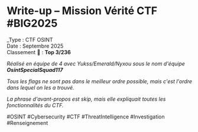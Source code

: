 # Write-up – Mission Vérité CTF #BIG2025

_Type : CTF OSINT  
Date : Septembre 2025  
Classement 🥉 : **Top 3/236**

_Réalisé en équipe de 4 avec Yukss/Emerald/Nyxou sous le nom d'équipe **OsintSpecialSquad117**_

_Tous les flags ne sont pas dans le meilleur ordre possible, mais c'est l'ordre dans lequel on les a trouvé._

_La phrase d'avant-propos est skip, mais elle expliquait toutes les fonctionnalités du CTF._

<!-- Hashtags pour référencement -->
#OSINT #Cybersecurity #CTF #ThreatIntelligence #Investigation #Renseignement
